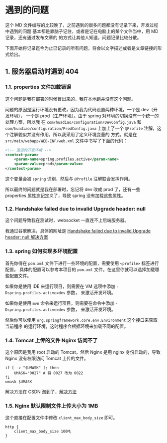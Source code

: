 # 遇到的问题

这个 MD 文件编写的比较晚了，之前遇到的很多问题都没有记录下来，开发过程中遇到的问题
基本都是靠脑子记住，或者是记在电脑上的某个文件当中，用 MD 记录，还有通过发布文章的
的方式让其他人知道，问题记录比较分散。

下面开始将记录迄今为止已记录的所有问题，将会以文字描述或者是文章链接的形式给出。

## 1. 服务器启动时遇到 404

### 1.1. properties 文件加载错误

这个问题是我在部署的时候冒出来的，我在本地跑并没有这个问题。

问题的原因是运行环境没有更改，因为我为代码设置两种环境，一个是 dev（开发环境），
一个是 prod（生产环境）。由于 spring 对环境的切换没有一个统一的处理方案，所以我
在 `com/huadiao/configuration/DevConfig.java` 和 `com/huadiao/configuration/ProdConfig.java`
上加上了一个 `@Profile` 注解，这个注解貌似并没有作用，所以我采用了定义环境变量的
方式。就是在 `src/main/webapp/WEB-INF/web.xml` 文件中书写了下面的代码：

```xml
<!-- 激活的开发环境 -->
<context-param>
    <param-name>spring.profiles.active</param-name>
    <param-value>prod</param-value>
</context-param>
```

这个变量会被 `spring` 识别，然后与 `@Profile` 注解联合发挥作用。

所以最终的问题就是我在部署时，忘记将 dev 改成 prod 了，还有一些 properties
属性忘记定义了，导致 spring 没有加载这些属性。

### 1.2. Handshake failed due to invalid Upgrade header: null

这个问题导致我在测试时，websocket 一直连不上后端服务器。

我通过谷歌解决，具体的网址是 [Handshake failed due to invalid Upgrade header: null 解决方案](https://www.cnblogs.com/lcngu/p/8865914.html)


### 1.3. spring 如何实现多环境配置

首先你得在 `pom.xml` 文件下进行一些环境的配置，需要使用 `<profile>` 标签进行配置。
具体的配置可以参考本项目的 `pom.xml` 文件。在这里你就可以选择加载哪些配置文件。

如果你是使用 IDE 来运行项目，则需要在 VM 选项中添加 `-Dspring.profiles.active=dev` 参数，
来激活开发环境。

如果你是使用 `mvn` 命令来运行项目，则需要在命令中添加 `-Dspring.profiles.active=dev` 参数，
来激活开发环境。

然后你可以使用 `org.springframework.core.env.Environment` 这个接口来获取当前程序
的运行环境，这时程序会根据环境来加载不同的配置。

### 1.4. Tomcat 上传的文件 Nginx 访问不了

这个原因是我用 root 启动的 Tomcat，然后 Nginx 是用 nginx 身份启动的，导致 Nginx
没有权限访问 Tomcat 上传的文件。

```shell
if [ -z "$UMASK" ]; then
    UMASK="0027" # 将 0027 改为 0022
fi
umask $UMASK
```

解决方法在 CSDN 淘到了，[解决方法](https://blog.csdn.net/gcyyn/article/details/88056296)

### 1.5. Nginx 默认限制文件上传大小为 1MB

这个直接在配置文件中修改 `client_max_body_size` 即可。

```nginx configuration
http {
    client_max_body_size 100M;
}
```

